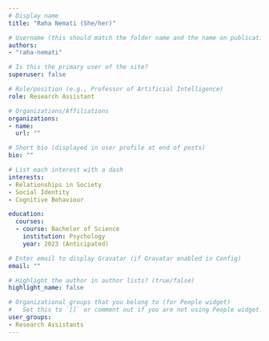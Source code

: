 ```yaml
---
# Display name
title: "Raha Nemati (She/her)"

# Username (this should match the folder name and the name on publications)
authors:
- "raha-nemati"

# Is this the primary user of the site?
superuser: false

# Role/position (e.g., Professor of Artificial Intelligence)
role: Research Assistant

# Organizations/Affiliations
organizations:
- name: 
  url: ""

# Short bio (displayed in user profile at end of posts)
bio: ""

# List each interest with a dash
interests:
- Relationships in Society
- Social Identity
- Cognitive Behaviour

education:
  courses:
  - course: Bachelor of Science
    institution: Psychology
    year: 2023 (Anticipated)

# Enter email to display Gravatar (if Gravatar enabled in Config)
email: ""

# Highlight the author in author lists? (true/false)
highlight_name: false

# Organizational groups that you belong to (for People widget)
#   Set this to `[]` or comment out if you are not using People widget.
user_groups:
- Research Assistants
---
```


